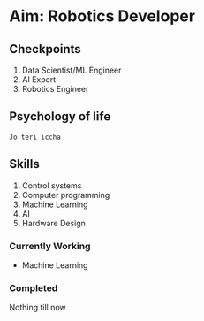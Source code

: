 # Aim: Robotics Developer

## Checkpoints
1. Data Scientist/ML Engineer
2. AI Expert
3. Robotics Engineer

## Psychology of life
`Jo teri iccha`

## Skills 
1. Control systems
2. Computer programming
3. Machine Learning
4. AI
5. Hardware Design

### Currently Working
- Machine Learning


### Completed
Nothing till now








